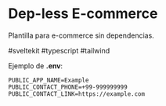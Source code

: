 # Dep-less E-commerce
Plantilla para e-commerce sin dependencias.

#sveltekit #typescript #tailwind

Ejemplo de **.env**:
```
PUBLIC_APP_NAME=Example
PUBLIC_CONTACT_PHONE=+99-999999999
PUBLIC_CONTACT_LINK=https://example.com
```
